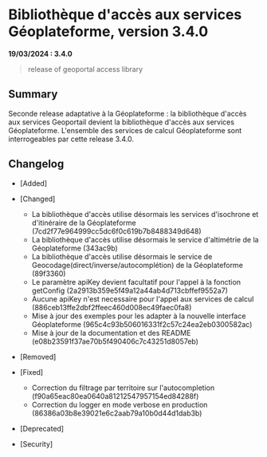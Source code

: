 # Bibliothèque d'accès aux services Géoplateforme, version 3.4.0

**19/03/2024 : 3.4.0**

> release of geoportal access library

## Summary

Seconde release adaptative à la Géoplateforme : la bibliothèque d'accès aux services Geoportail devient la bibliothèque d'accès aux services Géoplateforme. 
L'ensemble des services de calcul Géoplateforme sont interrogeables par cette release 3.4.0.


## Changelog

* [Added]

* [Changed]

    - La bibliothèque d'accès utilise désormais les services d'isochrone et d'itinéraire de la Géoplateforme (7cd2f77e964999cc5dc6f0c619b7b8488349d648)
    - La bibliothèque d'accès utilise désormais le service d'altimétrie de la Géoplateforme (343ac9b)
    - La bibliothèque d'accès utilise désormais le service de Geocodage(direct/inverse/autocomplétion) de la Géoplateforme (89f3360)
    - Le paramètre apiKey devient facultatif pour l'appel à la fonction getConfig (2a2913b359e5f49a12a44ab4d713cbffef9552a7)
    - Aucune apiKey n'est necessaire pour l'appel aux services de calcul (886ceb13ffe2dbf2ffeec460d008ec49faec0fa8)
    - Mise à jour des exemples pour les adapter à la nouvelle interface Géoplateforme (965c4c93b506016331f2c57c24ea2eb0300582ac)
    - Mise à jour de la documentation et des README (e08b23591f37ae70b5f490406c7c43251d8057eb)

* [Removed]

* [Fixed]

    - Correction du filtrage par territoire sur l'autocompletion (f90a65eac80ea0640a81212547957154ed84288f)
    - Correction du logger en mode verbose en production (86386a03b8e39021e6c2aab79a10b0d44d1dab3b)

* [Deprecated]

* [Security]

